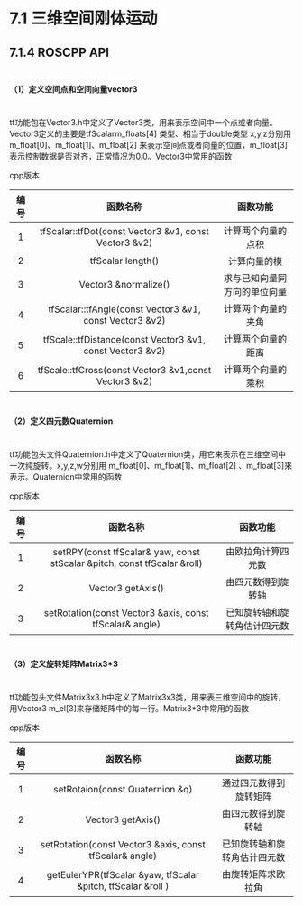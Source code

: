 # 7.1 三维空间刚体运动

## 7.1.4 ROSCPP API

$$\quad$$**（1）定义空间点和空间向量vector3**

$$\quad$$tf功能包在Vector3.h中定义了Vector3类，用来表示空间中一个点或者向量。Vector3定义的主要是tfScalarm\_floats\[4\] 类型、相当于double类型 x,y,z分别用 m\_float\[0\]、m\_float\[1\]、m\_float\[2\] 来表示空间点或者向量的位置，m\_float\[3\]表示控制数据是否对齐，正常情况为0.0。Vector3中常用的函数

cpp版本

| 编号 | 函数名称 | 函数功能 |
| :---: | :---: | :---: |
| 1 | tfScalar::tfDot\(const Vector3 &v1, const Vector3 &v2\) | 计算两个向量的点积 |
| 2 | tfScalar length\(\) | 计算向量的模 |
| 3 | Vector3 &normalize\(\) | 求与已知向量同方向的单位向量 |
| 4 | tfScalar::tfAngle\(const Vector3 &v1, const Vector3 &v2\) | 计算两个向量的夹角 |
| 5 | tfScale::tfDistance\(const Vector3 &v1, const Vector3 &v2\) | 计算两个向量的距离 |
| 6 | tfScale::tfCross\(const Vector3 &v1,const Vector3 &v2\) | 计算两个向量的乘积 |

$$\quad$$**（2）定义四元数Quaternion**

$$\quad$$tf功能包头文件Quaternion.h中定义了Quaternion类，用它来表示在三维空间中一次纯旋转。x,y,z,w分别用 m\_float\[0\]、m\_float\[1\]、m\_float\[2\] 、m\_float\[3\]来表示。Quaternion中常用的函数

cpp版本

| 编号 | 函数名称 | 函数功能 |
| :---: | :---: | :---: |
| 1 | setRPY\(const tfScalar& yaw, const stScalar &pitch, const tfScalar &roll\) | 由欧拉角计算四元数 |
| 2 | Vector3 getAxis\(\) | 由四元数得到旋转轴 |
| 3 | setRotation\(const Vector3 &axis, const tfScalar& angle\) | 已知旋转轴和旋转角估计四元数 |

$$\quad$$**（3）定义旋转矩阵Matrix3\*3**

$$\quad$$tf功能包头文件Matrix3x3.h中定义了Matrix3x3类，用来表三维空间中的旋转，用Vector3 m\_el\[3\]来存储矩阵中的每一行。Matrix3\*3中常用的函数

cpp版本

| 编号 | 函数名称 | 函数功能 |
| :---: | :---: | :---: |
| 1 | setRotaion\(const Quaternion &q\) | 通过四元数得到旋转矩阵 |
| 2 | Vector3 getAxis\(\) | 由四元数得到旋转轴 |
| 3 | setRotation\(const Vector3 &axis, const tfScalar& angle\) | 已知旋转轴和旋转角估计四元数 |
| 4 | getEulerYPR\(tfScalar &yaw, tfScalar &pitch, tfScalar &roll \) | 由旋转矩阵求欧拉角 |




